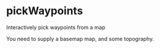 # pickWaypoints
Interactively pick waypoints from a map

You need to supply a basemap map, and some topography.

